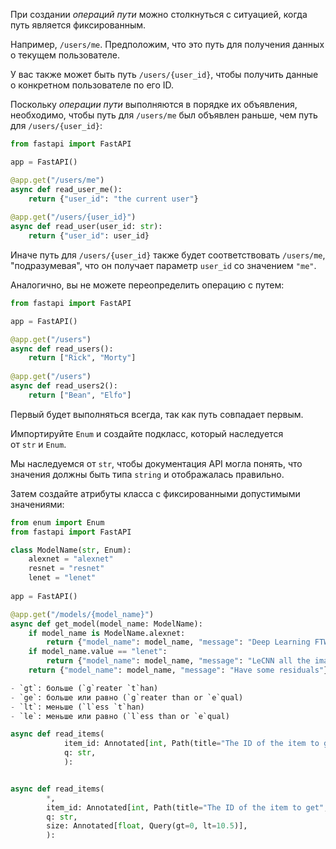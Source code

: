 
При создании _операций пути_ можно столкнуться с ситуацией, когда путь является фиксированным.

Например, `/users/me`. Предположим, что это путь для получения данных о текущем пользователе.

У вас также может быть путь `/users/{user_id}`, чтобы получить данные о конкретном пользователе по его ID.

Поскольку _операции пути_ выполняются в порядке их объявления, необходимо, чтобы путь для `/users/me` был объявлен раньше, чем путь для `/users/{user_id}`:

```python
from fastapi import FastAPI 

app = FastAPI() 

@app.get("/users/me") 
async def read_user_me(): 
	return {"user_id": "the current user"} 
	
@app.get("/users/{user_id}") 
async def read_user(user_id: str): 
	return {"user_id": user_id}
```

Иначе путь для `/users/{user_id}` также будет соответствовать `/users/me`, "подразумевая", что он получает параметр `user_id` со значением `"me"`.

Аналогично, вы не можете переопределить операцию с путем:

```python
from fastapi import FastAPI 

app = FastAPI() 

@app.get("/users") 
async def read_users(): 
	return ["Rick", "Morty"] 
	
@app.get("/users") 
async def read_users2(): 
	return ["Bean", "Elfo"]
```

Первый будет выполняться всегда, так как путь совпадает первым.


Импортируйте `Enum` и создайте подкласс, который наследуется от `str` и `Enum`.

Мы наследуемся от `str`, чтобы документация API могла понять, что значения должны быть типа `string` и отображалась правильно.

Затем создайте атрибуты класса с фиксированными допустимыми значениями:

```python
from enum import Enum 
from fastapi import FastAPI 

class ModelName(str, Enum): 
	alexnet = "alexnet" 
	resnet = "resnet" 
	lenet = "lenet" 
	
app = FastAPI() 

@app.get("/models/{model_name}") 
async def get_model(model_name: ModelName): 
	if model_name is ModelName.alexnet: 
		return {"model_name": model_name, "message": "Deep Learning FTW!"} 
	if model_name.value == "lenet": 
		return {"model_name": model_name, "message": "LeCNN all the images"} 
	return {"model_name": model_name, "message": "Have some residuals"}
```

```python
- `gt`: больше (`g`reater `t`han)
- `ge`: больше или равно (`g`reater than or `e`qual)
- `lt`: меньше (`l`ess `t`han)
- `le`: меньше или равно (`l`ess than or `e`qual)
```

```python
async def read_items( 
			item_id: Annotated[int, Path(title="The ID of the item to get", gt=0, le=1000)], 
			q: str, 
			):
```

```python

async def read_items( 
		*, 
		item_id: Annotated[int, Path(title="The ID of the item to get", ge=0, le=1000)], 
		q: str, 
		size: Annotated[float, Query(gt=0, lt=10.5)], 
		):
```
